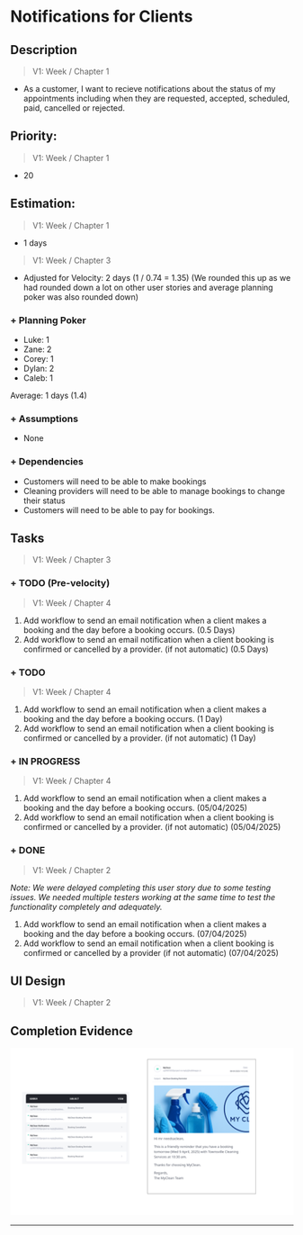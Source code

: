 # Notifications for Clients

## Description  
>   V1: Week / Chapter 1
- As a customer, I want to recieve notifications about the status of my appointments including when they are requested, accepted, scheduled, paid, cancelled or rejected. 

## Priority:  
>   V1: Week / Chapter 1

- 20

## Estimation:  

>   V1: Week / Chapter 1
- 1 days

>   V1: Week / Chapter 3
- Adjusted for Velocity: 2 days (1 / 0.74 = 1.35) (We rounded this up as we had rounded down a lot on other user stories and average planning poker was also rounded down)
  
### + Planning Poker  
  
- Luke: 1
- Zane: 2
- Corey: 1
- Dylan: 2
- Caleb: 1

Average: 1 days (1.4)

### + Assumptions  

- None

### + Dependencies

- Customers will need to be able to make bookings
- Cleaning providers will need to be able to manage bookings to change their status
- Customers will need to be able to pay for bookings. 

## Tasks  
>   V1: Week / Chapter 3
### + TODO (Pre-velocity)
>   V1: Week / Chapter 4
1. Add workflow to send an email notification when a client makes a booking and the day before a booking occurs. (0.5 Days)
2. Add workflow to send an email notification when a client booking is confirmed or cancelled by a provider. (if not automatic) (0.5 Days)
### + TODO
>   V1: Week / Chapter 4
1. Add workflow to send an email notification when a client makes a booking and the day before a booking occurs. (1 Day)
2. Add workflow to send an email notification when a client booking is confirmed or cancelled by a provider. (if not automatic) (1 Day)
### + IN PROGRESS 
>   V1: Week / Chapter 4
1. Add workflow to send an email notification when a client makes a booking and the day before a booking occurs. (05/04/2025)
2. Add workflow to send an email notification when a client booking is confirmed or cancelled by a provider. (if not automatic) (05/04/2025)
### + DONE
>   V1: Week / Chapter 2

*Note: We were delayed completing this user story due to some testing issues.  We needed multiple testers working at the same time to test the functionality completely and adequately.*

1. Add workflow to send an email notification when a client makes a booking and the day before a booking occurs. (07/04/2025)
2. Add workflow to send an email notification when a client booking is confirmed or cancelled by a provider (if not automatic) (07/04/2025)


## UI Design  
>   V1: Week / Chapter 2


## Completion Evidence 
![](/images/iteration2_completion_evidence/client_notification_evidence.png)

---
